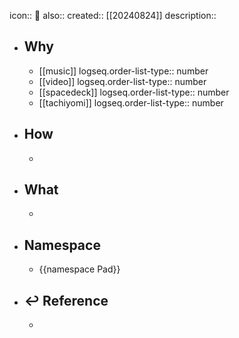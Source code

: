 icon:: 📄
also:: 
created:: [[20240824]]
description::

- ## Why
  - [[music]]
    logseq.order-list-type:: number
  - [[video]]
    logseq.order-list-type:: number
  - [[spacedeck]]
    logseq.order-list-type:: number
  - [[tachiyomi]]
    logseq.order-list-type:: number
- ## How
  -
- ## What
  -
- ## Namespace
  - {{namespace Pad}}
- ## ↩ Reference
  -